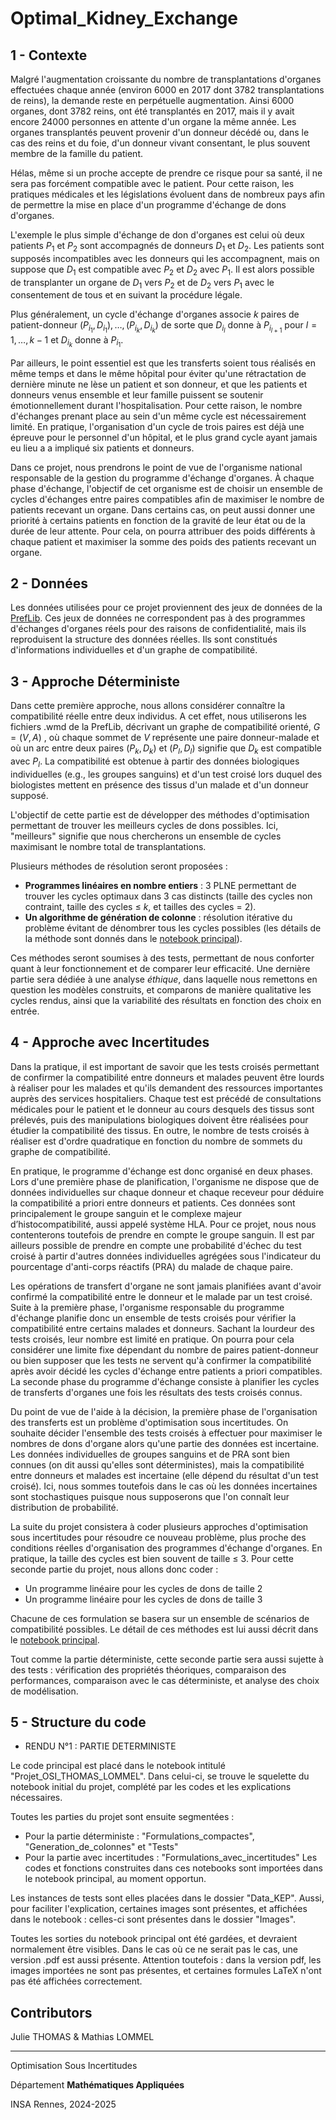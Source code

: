 # Optimal_Kidney_Exchange

## 1 - Contexte

Malgré l'augmentation croissante du nombre de transplantations d'organes effectuées chaque année (environ 6000 en 2017 dont 3782 transplantations de reins), la demande reste en perpétuelle augmentation. Ainsi 6000 organes, dont 3782 reins, ont été transplantés en 2017, mais il y avait encore 24000 personnes en attente d'un organe la même année. Les organes transplantés peuvent provenir d'un donneur décédé ou, dans le cas des reins et du foie, d'un donneur vivant consentant, le plus souvent membre de la famille du patient. 

Hélas, même si un proche accepte de prendre ce risque pour sa santé, il ne sera pas forcément compatible avec le patient. Pour cette raison, les pratiques médicales et les législations évoluent dans de nombreux pays afin de permettre la mise en place d'un programme d'échange de dons d'organes. 

L'exemple le plus simple d'échange de don d'organes est celui où deux patients $P_1$ et $P_2$ sont accompagnés de donneurs $D_1$ et $D_2$. Les patients sont supposés incompatibles avec les donneurs qui les accompagnent, mais on suppose que $D_1$ est compatible avec $P_2$ et $D_2$ avec $P_1$. Il est alors possible de transplanter un organe de $D_1$ vers $P_2$ et de $D_2$ vers $P_1$ avec le consentement de tous et en suivant la procédure légale.

Plus généralement, un cycle d'échange d'organes associe $k$ paires de patient-donneur $(P_{i_1},D_{i_1}) ,\dots ,(P_{i_k}, D_{i_k})$ de sorte que $D_{i_l}$ donne à $P_{i_{l+1}}$ pour $l=1 , \dots , k−1$ et $D_{i_k}$ donne à $P_{i_1}$. 

Par ailleurs, le point essentiel est que les transferts soient tous réalisés en même temps et dans le même hôpital pour éviter qu'une rétractation de dernière minute ne lèse un patient et son donneur, et que les patients et donneurs venus ensemble et leur famille puissent se soutenir émotionnellement durant l'hospitalisation. Pour cette raison, le nombre d'échanges prenant place au sein d'un même cycle est nécessairement limité. En pratique, l'organisation d'un cycle de trois paires est déjà une épreuve pour le personnel d'un hôpital, et le plus grand cycle ayant jamais eu lieu a a impliqué six patients et donneurs.

Dans ce projet, nous prendrons le point de vue de l'organisme national responsable de la gestion du programme d'échange d'organes. À chaque phase d'échange, l'objectif de cet organisme est de choisir un ensemble de cycles d'échanges entre paires compatibles afin de maximiser le nombre de patients recevant un organe. Dans certains cas, on peut aussi donner une priorité à certains patients en fonction de la gravité de leur état ou de la durée de leur attente. Pour cela, on pourra attribuer des poids différents à chaque patient et maximiser la somme des poids des patients recevant un organe.

## 2 - Données

Les données utilisées pour ce projet proviennent des jeux de données de la [PrefLib](https://preflib.github.io/PrefLib-Jekyll/dataset/00036). Ces jeux de données ne correspondent pas à des programmes d'échanges d'organes réels pour des raisons de confidentialité, mais ils reproduisent la structure des données réelles. Ils sont constitués d'informations individuelles et d'un graphe de compatibilité. 

## 3 - Approche Déterministe

Dans cette première approche, nous allons considérer connaître la compatibilité réelle entre deux individus. A cet effet, nous utiliserons les fichiers .wmd de la PrefLib, décrivant un graphe de compatibilité orienté, $G=(V , A)$ , où chaque sommet de $V$ représente une paire donneur-malade et où un arc entre deux paires $( P_k , D_k )$ et $( P_l , D_l )$ signifie que $D_k$ est compatible avec $P_l$. La compatibilité est obtenue à partir des données biologiques individuelles (e.g., les groupes sanguins) et d'un test croisé lors duquel des biologistes mettent en présence des tissus d'un malade et d'un donneur supposé.

L'objectif de cette partie est de développer des méthodes d'optimisation permettant de trouver les meilleurs cycles de dons possibles. Ici, "meilleurs" signifie que nous chercherons un ensemble de cycles maximisant le nombre total de transplantations. 

Plusieurs méthodes de résolution seront proposées :
- **Programmes linéaires en nombre entiers** : 3 PLNE permettant de trouver les cycles optimaux dans 3 cas distincts (taille des cycles non contraint, taille des cycles $\le$ $k$, et tailles des cycles $=$ $2$).
- **Un algorithme de génération de colonne** : résolution itérative du problème évitant de dénombrer tous les cycles possibles (les détails de la méthode sont donnés dans le [notebook principal](https://github.com/mathlommel/Optimal_Kidney_Exchange/blob/main/Projet_OSI_THOMAS_LOMMEL.ipynb)).

Ces méthodes seront soumises à des tests, permettant de nous conforter quant à leur fonctionnement et de comparer leur efficacité. Une dernière partie sera dédiée à une analyse *éthique*, dans laquelle nous remettons en question les modèles construits, et comparons de manière qualitative les cycles rendus, ainsi que la variabilité des résultats en fonction des choix en entrée.

## 4 - Approche avec Incertitudes

Dans la pratique, il est important de savoir que les tests croisés permettant de confirmer la compatibilité entre donneurs et malades peuvent être lourds à réaliser pour les malades et qu'ils demandent des ressources importantes auprès des services hospitaliers. Chaque test est précédé de consultations médicales pour le patient et le donneur au cours desquels des tissus sont prélevés, puis des manipulations biologiques doivent être réalisées pour étudier la compatibilité des tissus. En outre, le nombre de tests croisés à réaliser est d'ordre quadratique en fonction du nombre de sommets du graphe de compatibilité.

En pratique, le programme d'échange est donc organisé en deux phases. Lors d'une première phase de planification, l'organisme ne dispose que de données individuelles sur chaque donneur et chaque receveur pour déduire la compatibilité a priori entre donneurs et patients. Ces données sont principalement le groupe sanguin et le complexe majeur d’histocompatibilité, aussi appelé système HLA. Pour ce projet, nous nous contenterons toutefois de prendre en compte le groupe sanguin. Il est par ailleurs possible de prendre en compte une probabilité d'échec du test croisé à partir d'autres données individuelles agrégées sous l'indicateur du pourcentage d'anti-corps réactifs (PRA) du malade de chaque paire.

Les opérations de transfert d'organe ne sont jamais planifiées avant d'avoir confirmé la compatibilité entre le donneur et le malade par un test croisé. Suite à la première phase, l'organisme responsable du programme d'échange planifie donc un ensemble de tests croisés pour vérifier la compatibilité entre certains malades et donneurs. Sachant la lourdeur des tests croisés, leur nombre est limité en pratique. On pourra pour cela considérer une limite fixe dépendant du nombre de paires patient-donneur ou bien supposer que les tests ne servent qu'à confirmer la compatibilité après avoir décidé les cycles d'échange entre patients a priori compatibles. La seconde phase du programme d'échange consiste à planifier les cycles de transferts d'organes une fois les résultats des tests croisés connus.

Du point de vue de l'aide à la décision, la première phase de l'organisation des transferts est un problème d'optimisation sous incertitudes. On souhaite décider l'ensemble des tests croisés à effectuer pour maximiser le nombres de dons d'organe alors qu'une partie des données est incertaine. Les données individuelles de groupes sanguins et de PRA sont bien connues (on dit aussi qu'elles sont déterministes), mais la compatibilité entre donneurs et malades est incertaine (elle dépend du résultat d'un test croisé). Ici, nous sommes toutefois dans le cas où les données incertaines sont stochastiques puisque nous supposerons que l'on connaît leur distribution de probabilité.

La suite du projet consistera à coder plusieurs approches d'optimisation sous incertitudes pour résoudre ce nouveau problème, plus proche des conditions réelles d'organisation des programmes d'échange d'organes. En pratique, la taille des cycles est bien souvent de taille $\le$ $3$. Pour cette seconde partie du projet, nous allons donc coder : 
- Un programme linéaire pour les cycles de dons de taille $2$
- Un programme linéaire pour les cycles de dons de taille $3$

Chacune de ces formulation se basera sur un ensemble de scénarios de compatibilité possibles. Le détail de ces méthodes est lui aussi décrit dans le [notebook principal](https://github.com/mathlommel/Optimal_Kidney_Exchange/blob/main/Projet_OSI_THOMAS_LOMMEL.ipynb).

Tout comme la partie déterministe, cette seconde partie sera aussi sujette à des tests : vérification des propriétés théoriques, comparaison des performances, comparaison avec le cas déterministe, et analyse des choix de modélisation.

## 5 - Structure du code
- RENDU N°1 : PARTIE DETERMINISTE

Le code principal est placé dans le notebook intitulé "Projet_OSI_THOMAS_LOMMEL". Dans celui-ci, se trouve le squelette du notebook initial du projet, complété par les codes et les explications nécessaires.

Toutes les parties du projet sont ensuite segmentées : 
- Pour la partie déterministe : "Formulations_compactes", "Generation_de_colonnes" et "Tests"
- Pour la partie avec incertitudes : "Formulations_avec_incertitudes"
Les codes et fonctions construites dans ces notebooks sont importées dans le notebook principal, au moment opportun.

Les instances de tests sont elles placées dans le dossier "Data_KEP". Aussi, pour faciliter l'explication, certaines images sont présentes, et affichées dans le notebook : celles-ci sont présentes dans le dossier "Images".

Toutes les sorties du notebook principal ont été gardées, et devraient normalement être visibles. Dans le  cas où ce ne serait pas le cas, une version .pdf est aussi présente. Attention toutefois : dans la version pdf, les images importées ne sont pas présentes, et certaines formules  LaTeX n'ont pas été affichées correctement.

## Contributors
Julie THOMAS & Mathias LOMMEL

---------------------------------------
Optimisation Sous Incertitudes

Département __Mathématiques Appliquées__

INSA Rennes, 2024-2025

